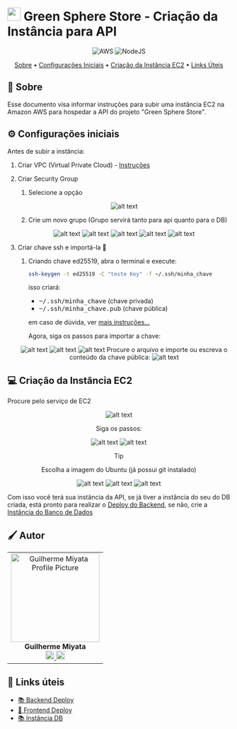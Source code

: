 [AWS__BADGE]: https://img.shields.io/badge/AWS-%23FF9900.svg?style=for-the-badge&logo=amazon-aws&logoColor=white
[NodeJS__BADGE]: https://img.shields.io/badge/node.js-6DA55F?style=for-the-badge&logo=node.js&logoColor=white

<h1  style="font-weight: bold;"><img src="./GreenSphere-web/src/assets/images/logo.svg" alt="main section" width="30px" > Green Sphere Store - Criação da Instância para API</h1>

<div align="center">

![AWS][AWS__BADGE]
![NodeJS][NodeJS__BADGE]

<a href="#about">Sobre</a> •
<a href="#config">Configurações Iniciais</a> •
<a href="#EC2">Criação da Instância EC2</a> •
<a href="#resources">Links Úteis</a>

</div>

<h2 id="about">📌 Sobre</h2>

Esse documento visa informar instruções para subir uma instância EC2 na Amazon AWS para hospedar a API do projeto "Green Sphere Store".

<h2>⚙️ Configurações iniciais</h2>

Antes de subir a instância:

1. Criar VPC (Virtual Private Cloud) - [Instruções](https://israelbarberino-dev.notion.site/VPC-Virtual-Private-Cloud-12ea01dcbda18000bd5aee45e22568ad)

2. Criar Security Group

   1. Selecione a opção

    <div align="center">
    
    ![alt text](./md/images/image-s.png)

    </div>

   2. Crie um novo grupo (Grupo servirá tanto para api quanto para o DB)

    <div align="center">

   ![alt text](./md/images/image-2.png)
   ![alt text](./md/images/image-1314.png)
   ![alt text](./md/images/image.png)
   ![alt text](./md/images/image-6.png)
   ![alt text](./md/images/image-7.png)
    </div>

3. Criar chave ssh e importá-la 🔑

   1. Criando chave ed25519, abra o terminal e execute:

      ```bash
      ssh-keygen -t ed25519 -C "teste Key" -f ~/.ssh/minha_chave
      ```

      isso criará:

      - <kbd>~/.ssh/minha_chave</kbd> (chave privada)
      - <kbd>~/.ssh/minha_chave.pub</kbd> (chave pública)

      em caso de dúvida, ver [mais instruções...](https://www.youtube.com/watch?v=dk5aPHalZgc)

      Agora, siga os passos para importar a chave:

    <div align="center">

   ![alt text](./md/images/image-8.png)
   ![alt text](./md/images/image-9.png)
   ![alt text](./md/images/image-10.png)
   Procure o arquivo e importe ou escreva o conteúdo da chave pública:
   ![alt text](./md/images/image-11.png)
      </div>

<h2 id="EC2">💻 Criação da Instância EC2</h2>

Procure pelo serviço de EC2

<div align="center">

![alt text](./md/images/image-13.png)

Siga os passos:

![alt text](./md/images/image-12.png)
![alt text](./md/images/image-19.png)

> [!TIP]
> Escolha a imagem do Ubuntu (já possui git instalado)

![alt text](./md/images/image-15.png)
![alt text](./md/images/image-17.png)
![alt text](./md/images/image-18.png)

</div>

Com isso você terá sua instância da API, se já tiver a instância do seu do DB criada, está pronto para realizar o [Deploy do Backend](./deploy_backend.md), se não, crie a [Instância do Banco de Dados](./banco-instancia.md)

<h2 id="colab">🖌 Autor</h2>

<table align="center">
  <tr style="display: flex; justify-content: space-around;" >
    <td align="center">
      <img src="./GreenSphere-web/src/assets/images/Miyata.jpg" width="200px;" height="200px;" alt="Guilherme Miyata Profile Picture"/><br>
      <b>Guilherme Miyata</b><br>
      <a href="https://github.com/g-Miyata">
        <img src="./GreenSphere-web/src/assets/images/github.png" width="20px;" alt="GitHub Icon"/>
      </a>
      <a href="https://www.linkedin.com/in/guilherme-miyata-612a71219/">
        <img src="./GreenSphere-web/src/assets/images/linkedin.png" width="20px;" alt="LinkedIn Icon"/>
      </a>
    </td>
  </tr>
</table>

<h2 id="resources">📄 Links úteis</h2>

- [📚 Backend Deploy](./deploy_backend.md)
- [🎥 Frontend Deploy](./deploy_frontend.md)
- [📚 Instância DB](./banco-instancia.md)
